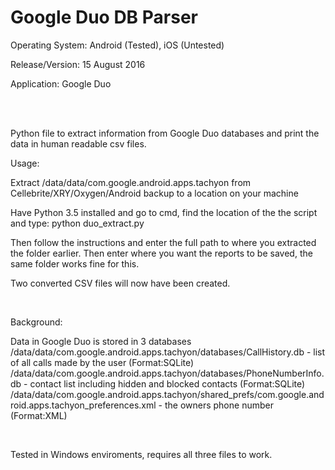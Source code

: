 # Google Duo DB Parser

Operating System: Android (Tested), iOS (Untested)

Release/Version: 15 August 2016

Application: Google Duo

<br><br>

Python file to extract information from Google Duo databases and print the data in human readable csv files.

Usage: 

Extract /data/data/com.google.android.apps.tachyon from Cellebrite/XRY/Oxygen/Android backup to a location on your machine

Have Python 3.5 installed and go to cmd, find the location of the the script and type:
python duo_extract.py

Then follow the instructions and enter the full path to where you extracted the folder earlier.
Then enter where you want the reports to be saved, the same folder works fine for this.

Two converted CSV files will now have been created.

<br>

Background:

Data in Google Duo is stored in 3 databases
/data/data/com.google.android.apps.tachyon/databases/CallHistory.db - list of all calls made by the user (Format:SQLite)
/data/data/com.google.android.apps.tachyon/databases/PhoneNumberInfo.db - contact list including hidden and blocked contacts (Format:SQLite)
/data/data/com.google.android.apps.tachyon/shared_prefs/com.google.android.apps.tachyon_preferences.xml - the owners phone number (Format:XML)

<br>

Tested in Windows enviroments, requires all three files to work.
